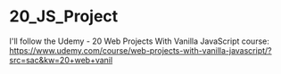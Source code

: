 # 20_JS_Project
I'll follow the Udemy - 20 Web Projects With Vanilla JavaScript course:
https://www.udemy.com/course/web-projects-with-vanilla-javascript/?src=sac&kw=20+web+vanil
